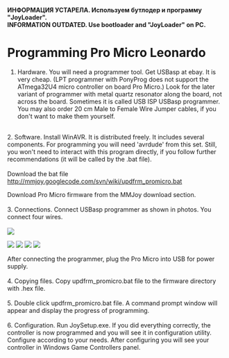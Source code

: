 **ИНФОРМАЦИЯ УСТАРЕЛА. Используем бутлодер и программу "JoyLoader".**<br>
<b>INFORMATION OUTDATED. Use bootloader and "JoyLoader" on PC.</b><br>


<h1>Programming Pro Micro Leonardo</h1>

1. Hardware. You will need a programmer tool. Get USBasp at ebay. It is very cheap. (LPT programmer with PonyProg does not support the ATmega32U4 micro controller on board Pro Micro.) Look for the later variant of programmer with metal quartz resonator along the board, not across the board. Sometimes it is called USB ISP USBasp programmer. You may also order 20 cm Male to Female Wire Jumper cables, if you don't want to make them yourself.<br>
<br>
2. Software. Install WinAVR. It is distributed freely. It includes several components. For programming you will need 'avrdude' from this set. Still, you won't need to interact with this program directly, if you follow further recommendations (it will be called by the .bat file).<br>
<br>
Download the bat file <a href='http://mmjoy.googlecode.com/svn/wiki/updfrm_promicro.bat'>http://mmjoy.googlecode.com/svn/wiki/updfrm_promicro.bat</a>

Download Pro Micro firmware from the MMJoy download section.<br>
<br>
3. Connections. Connect USBasp programmer as shown in photos. You connect four wires.<br>
<br>
<img src='http://mmjoy.googlecode.com/svn/wiki/updfrm_1pro_micro_pins.png' />

<img src='http://mmjoy.googlecode.com/svn/wiki/updfrm_2cable_pinout.png' />

<img src='http://mmjoy.googlecode.com/svn/wiki/updfrm_3gen_view.png' />

<img src='http://mmjoy.googlecode.com/svn/wiki/updfrm_4promicro_cables.png' />

<img src='http://mmjoy.googlecode.com/svn/wiki/updfrm_5usbasp_cables.png' />

After connecting the programmer, plug the Pro Micro into USB for power supply.<br>
<br>
4. Copying files. Copy  updfrm_promicro.bat file to the firmware directory with .hex file.<br>
<br>
5. Double click updfrm_promicro.bat file. A command prompt window will appear and display the progress of programming.<br>
<br>
6. Configuration. Run JoySetup.exe. If you did everything correctly, the controller is now programmed and you will see it in configuration utility. Configure according to your needs. After configuring you will see your controller in Windows Game Controllers panel.<br>
<br>
